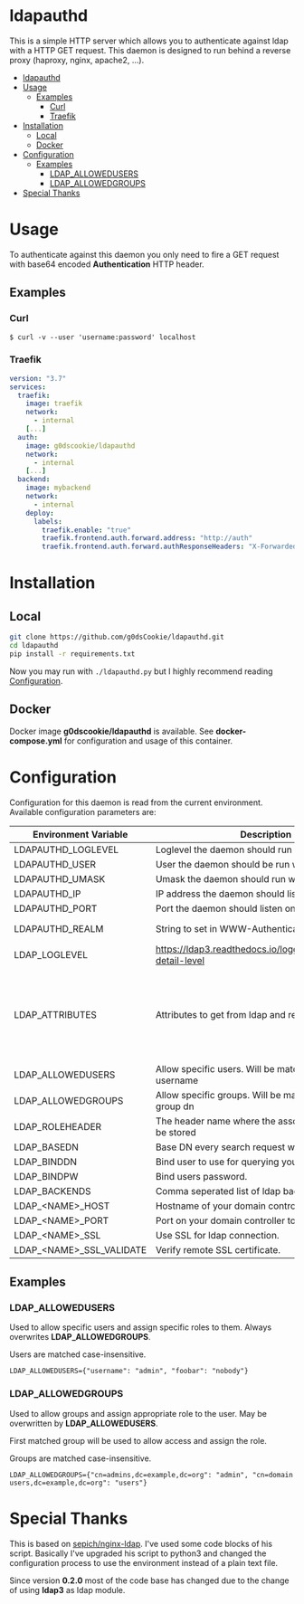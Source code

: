 # ldapauthd

This is a simple HTTP server which allows you to authenticate against ldap with a HTTP GET request. This daemon is designed to run behind a reverse proxy (haproxy, nginx, apache2, ...).

- [ldapauthd](#ldapauthd)
- [Usage](#usage)
  - [Examples](#examples)
    - [Curl](#curl)
    - [Traefik](#traefik)
- [Installation](#installation)
  - [Local](#local)
  - [Docker](#docker)
- [Configuration](#configuration)
  - [Examples](#examples-1)
    - [LDAP_ALLOWEDUSERS](#ldapallowedusers)
    - [LDAP_ALLOWEDGROUPS](#ldapallowedgroups)
- [Special Thanks](#special-thanks)

# Usage

To authenticate against this daemon you only need to fire a GET request with base64 encoded **Authentication** HTTP header.

## Examples

### Curl

`$ curl -v --user 'username:password' localhost`

### Traefik

```yaml
version: "3.7"
services:
  traefik:
    image: traefik
    network:
      - internal
    [...]
  auth:
    image: g0dscookie/ldapauthd
    network:
      - internal
    [...]
  backend:
    image: mybackend
    network:
      - internal
    deploy:
      labels:
        traefik.enable: "true"
        traefik.frontend.auth.forward.address: "http://auth"
        traefik.frontend.auth.forward.authResponseHeaders: "X-Forwarded-FullName,X-Forwarded-User,X-Forwarded-Email,X-Forwarded-Role"
```

# Installation

## Local

```sh
git clone https://github.com/g0dsCookie/ldapauthd.git
cd ldapauthd
pip install -r requirements.txt
```

Now you may run with `./ldapauthd.py` but I highly recommend reading [Configuration](#configuration).

## Docker

Docker image **g0dscookie/ldapauthd** is available. See **docker-compose.yml** for configuration and usage of this container.

# Configuration

Configuration for this daemon is read from the current environment. Available configuration parameters are:

| Environment Variable        | Description                                      | Default                |
| --------------------------- | ------------------------------------------------ | ---------------------- |
| LDAPAUTHD_LOGLEVEL          | Loglevel the daemon should run on.               | INFO                   |
| LDAPAUTHD_USER              | User the daemon should be run with.              | nobody                 |
| LDAPAUTHD_UMASK             | Umask the daemon should run with.                | 755                    |
| LDAPAUTHD_IP                | IP address the daemon should listen on.          | 0.0.0.0                |
| LDAPAUTHD_PORT              | Port the daemon should listen on.                | 80                     |
| LDAPAUTHD_REALM             | String to set in WWW-Authenticate                | Authorization required |
| LDAP_LOGLEVEL               | https://ldap3.readthedocs.io/logging.html#logging-detail-level | ERROR    |
| LDAP_ATTRIBUTES             | Attributes to get from ldap and report to client | {"cn": "X-Forwarded-FullName", "mail": "X-Forwarded-Email", "sAMAccountName": "X-Forwarded-User"} |
| LDAP_ALLOWEDUSERS           | Allow specific users. Will be matched with given username |               |
| LDAP_ALLOWEDGROUPS          | Allow specific groups. Will be matched with full group dn |               |
| LDAP_ROLEHEADER             | The header name where the associated role should be stored   |               |
| LDAP_BASEDN                 | Base DN every search request will be based on.   |                        |
| LDAP_BINDDN                 | Bind user to use for querying your ldap server.  |                        |
| LDAP_BINDPW                 | Bind users password.                             |                        |
| LDAP_BACKENDS               | Comma seperated list of ldap backend names.      |                        |
| LDAP_\<NAME\>_HOST          | Hostname of your domain controller.              |                        |
| LDAP_\<NAME\>_PORT          | Port on your domain controller to connect to.    | 636                    |
| LDAP_\<NAME\>_SSL           | Use SSL for ldap connection.                     | True                   |
| LDAP_\<NAME\>_SSL_VALIDATE  | Verify remote SSL certificate.                   | True                   |

## Examples

### LDAP_ALLOWEDUSERS

Used to allow specific users and assign specific roles to them. Always overwrites **LDAP_ALLOWEDGROUPS**.

Users are matched case-insensitive.

`LDAP_ALLOWEDUSERS={"username": "admin", "foobar": "nobody"}`

### LDAP_ALLOWEDGROUPS

Used to allow groups and assign appropriate role to the user. May be overwritten by **LDAP_ALLOWEDUSERS**.

First matched group will be used to allow access and assign the role.

Groups are matched case-insensitive.

`LDAP_ALLOWEDGROUPS={"cn=admins,dc=example,dc=org": "admin", "cn=domain users,dc=example,dc=org": "users"}`

# Special Thanks

This is based on [sepich/nginx-ldap](https://github.com/sepich/nginx-ldap).
I've used some code blocks of his script. Basically I've upgraded his script to python3 and changed the configuration process to use the environment instead of a plain text file.

Since version **0.2.0** most of the code base has changed due to the change of using **ldap3** as ldap module.
